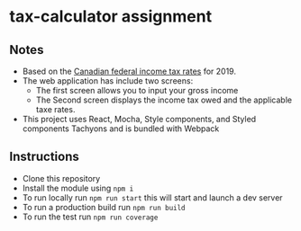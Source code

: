 # tax-calculator assignment

## Notes

- Based on the [Canadian federal income tax rates](https://www.canada.ca/en/revenue-agency/services/tax/individuals/frequently-asked-questions-individuals/canadian-income-tax-rates-individuals-current-previous-years.html#federal) for 2019.
- The web application has include two screens:
  - The first screen allows you to input your gross income
  - The Second screen displays the income tax owed and the applicable taxe rates.
- This project uses React, Mocha, Style components, and Styled components Tachyons and is bundled with Webpack

## Instructions

- Clone this repository
- Install the module using `npm i`
- To run locally run `npm run start` this will start and launch a dev server
- To run a production build run `npm run build`
- To run the test run `npm run coverage`
